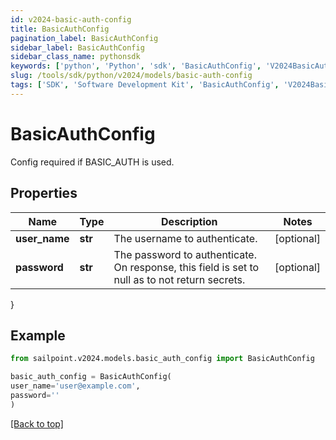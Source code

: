 ```yaml
---
id: v2024-basic-auth-config
title: BasicAuthConfig
pagination_label: BasicAuthConfig
sidebar_label: BasicAuthConfig
sidebar_class_name: pythonsdk
keywords: ['python', 'Python', 'sdk', 'BasicAuthConfig', 'V2024BasicAuthConfig'] 
slug: /tools/sdk/python/v2024/models/basic-auth-config
tags: ['SDK', 'Software Development Kit', 'BasicAuthConfig', 'V2024BasicAuthConfig']
---
```


# BasicAuthConfig

Config required if BASIC_AUTH is used.

## Properties

Name | Type | Description | Notes
------------ | ------------- | ------------- | -------------
**user_name** | **str** | The username to authenticate. | [optional] 
**password** | **str** | The password to authenticate. On response, this field is set to null as to not return secrets. | [optional] 
}

## Example

```python
from sailpoint.v2024.models.basic_auth_config import BasicAuthConfig

basic_auth_config = BasicAuthConfig(
user_name='user@example.com',
password=''
)

```
[[Back to top]](#) 


